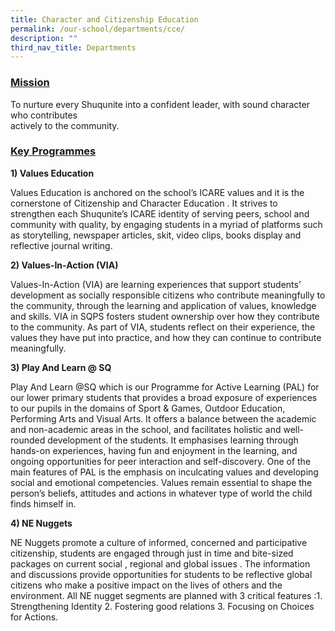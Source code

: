 ```yaml
---
title: Character and Citizenship Education
permalink: /our-school/departments/cce/
description: ""
third_nav_title: Departments
---
```

<h3><span style="text-decoration: underline;">Mission</span></h3>
<p>To nurture every Shuqunite into a confident leader, with sound character who contributes<br />actively to the community.</p>
<h3><span style="text-decoration: underline;">Key Programmes</span></h3>
<p><strong>1) Values Education</strong></p>
<p>Values Education is anchored on the school&rsquo;s ICARE values and it is the cornerstone of Citizenship and Character Education . It strives to strengthen&nbsp;each&nbsp;Shuqunite&rsquo;s ICARE identity of serving peers, school and community with quality, by engaging students in a myriad of platforms such as storytelling, newspaper articles, skit, video clips, books display and reflective journal writing.</p>
<p><strong>2) Values-In-Action (VIA)</strong></p>
<p>Values-In-Action (VIA) are learning experiences that support students&rsquo; development as socially responsible citizens who contribute meaningfully to the community, through the learning and application of values, knowledge and skills. VIA in SQPS fosters student ownership over how they contribute to the community. As part of VIA, students reflect on their experience, the values they have put into practice, and how they can continue to contribute meaningfully.</p>
<p><strong>3) Play And Learn @ SQ</strong></p>
<p>Play And Learn @SQ which is our Programme for Active Learning (PAL) for our lower primary students that provides a broad exposure of experiences to our pupils in the domains of Sport &amp; Games, Outdoor Education, Performing Arts and Visual Arts. It offers a balance between the academic and non-academic areas in the school, and facilitates holistic and well-rounded development of the students. It emphasises learning through hands-on experiences, having fun and enjoyment in the learning, and ongoing opportunities for peer interaction and self-discovery. One of the main features of PAL is the emphasis on inculcating values and developing social and emotional competencies. Values remain essential to shape the person&rsquo;s beliefs, attitudes and actions in whatever type of world the child finds himself in.</p>
<p><strong>4) NE Nuggets</strong></p>
<p>NE Nuggets promote a culture of informed, concerned and participative citizenship, students are engaged through just in time and bite-sized packages on current social , regional and global issues . The information and discussions provide opportunities for students to be reflective global citizens who make a positive impact on the lives of others and the environment. All NE nugget segments are planned with 3 critical features :1. Strengthening Identity 2. Fostering good relations 3. Focusing on Choices for Actions.</p>